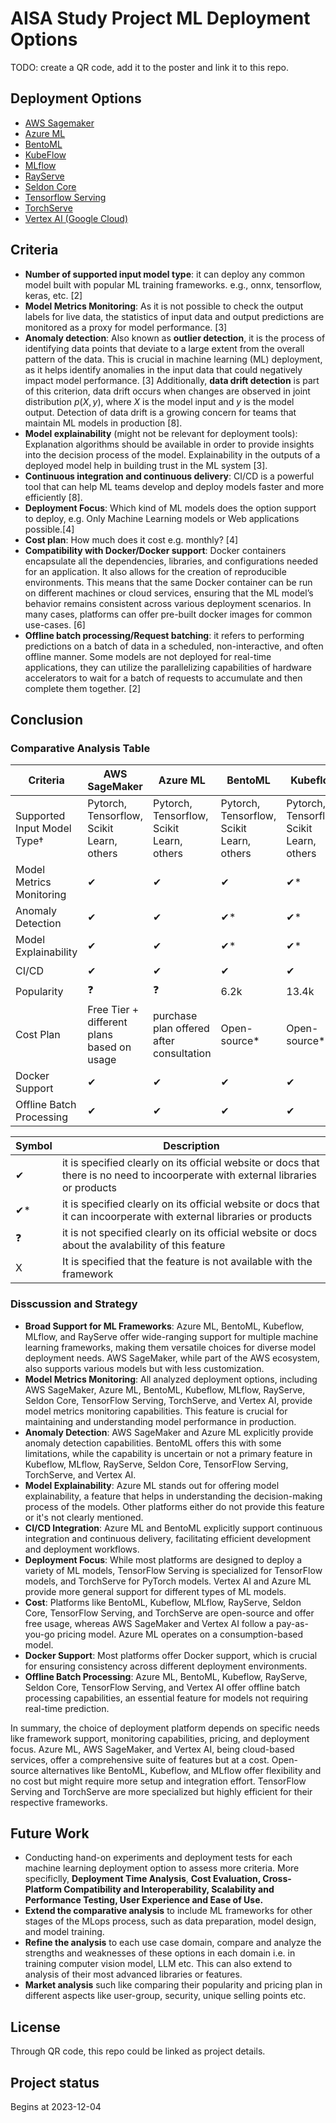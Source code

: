 # AISA Study Project ML Deployment Options

TODO: create a QR code, add it to the poster and link it to this repo.

## Deployment Options

* [AWS Sagemaker](https://aws.amazon.com/sagemaker/)
* [Azure ML](https://learn.microsoft.com/en-us/azure/machine-learning/tutorial-deploy-model?view=azureml-api-2)
* [BentoML](https://docs.bentoml.com/en/latest/)
* [KubeFlow](https://www.kubeflow.org/)
* [MLflow](https://mlflow.org/)
* [RayServe](https://docs.ray.io/en/latest/serve/index.html)
* [Seldon Core](https://www.seldon.io/solutions/core-plus)
* [Tensorflow Serving](https://www.tensorflow.org/tfx/guide/serving)
* [TorchServe](https://pytorch.org/serve/)
* [Vertex AI (Google Cloud)](https://cloud.google.com/vertex-ai/docs)

## Criteria

* **Number of supported input model type**: it can deploy any common model built with popular ML training frameworks. e.g., onnx, tensorflow, keras, etc. [2]
* **Model Metrics Monitoring**: As it is not possible to check the output labels for live data, the statistics of input data and output predictions are monitored as a proxy for model performance. [3]
* **Anomaly detection**: Also known as **outlier detection**, it is the process of identifying data points that deviate to a large extent from the overall pattern of the data. This is crucial in machine learning (ML) deployment, as it helps identify anomalies in the input data that could negatively impact model performance. [3] Additionally, **data drift detection** is part of this criterion, data drift occurs when changes are observed in joint distribution $p(X, y)$, where $X$ is the model input and $y$ is the model output. Detection of data drift is a growing concern for teams that maintain ML models in production [8].
* **Model explainability** (might not be relevant for deployment tools): Explanation algorithms should be available in order to provide insights into the decision process of the model. Explainability in the outputs of a deployed model help in building trust in the ML system [3].
* **Continuous integration and continuous delivery**: CI/CD is a powerful tool that can help ML teams develop and deploy models faster and more efficiently [8].
* **Deployment Focus**: Which kind of ML models does the option support to deploy, e.g. Only Machine Learning models or Web applications possible.[4]
* **Cost plan**: How much does it cost e.g. monthly? [4]
* **Compatibility with Docker/Docker support**: Docker containers encapsulate all the dependencies, libraries, and configurations needed for an application. It also allows for the creation of reproducible environments. This means that the same Docker container can be run on different machines or cloud services, ensuring that the ML model’s behavior remains consistent across various deployment scenarios. In many cases, platforms can offer pre-built docker images for common use-cases. [6]
* **Offline batch processing/Request batching**: it refers to performing predictions on a batch of data in a scheduled, non-interactive, and often offline manner. Some models are not deployed for real-time applications, they can utilize the parallelizing capabilities of hardware accelerators to wait for a batch of requests to accumulate and then complete them together. [2]

## Conclusion

### Comparative Analysis Table
| Criteria                    | AWS SageMaker                              | Azure ML                                  | BentoML                                   | Kubeflow                                  | MLflow                                    | RayServe                                  | Seldon Core                               | TensorFlow Serving     | TorchServe          |
|-----------------------------|--------------------------------------------|-------------------------------------------|-------------------------------------------|-------------------------------------------|-------------------------------------------|-------------------------------------------|-------------------------------------------|------------------------|---------------------|
| Supported Input Model Type† | Pytorch, Tensorflow, Scikit Learn, others  | Pytorch, Tensorflow, Scikit Learn, others | Pytorch, Tensorflow, Scikit Learn, others | Pytorch, Tensorflow, Scikit Learn, others | Pytorch, Tensorflow, Scikit Learn, others | Pytorch, Tensorflow, Scikit Learn, others | Pytorch, Tensorflow, Scikit Learn, others | only TensorFlow models | only Pytorch models |
| Model Metrics Monitoring    | ✔                                          | ✔                                         | ✔                                         | ✔*                                        | ✔                                         | ✔                                         | ✔                                         | ✔                      | ✔                   |
| Anomaly Detection           | ✔                                          | ✔                                         | ✔*                                        | ✔*                                        | ✔*                                        | ❓                                         | ✔                                         | ❓                      | ❓                   |
| Model Explainability        | ✔                                          | ✔                                         | ✔*                                        | ✔*                                        | ✔*                                        | ✔*                                        | ✔                                         | ❓                      | ✔*                  |
| CI/CD                       | ✔                                          | ✔                                         | ✔                                         | ✔                                         | ✔*                                        | ❓                                         | ✔*                                        | ✔                      | ❓                   |
| Popularity                  | ❓                                          | ❓                                         | 6.2k                                      | 13.4k                                     | 16.3k                                     | 29.6k                                     | 4.1k                                      | 6k                     | 3.8k                |
| Cost Plan                   | Free Tier + different plans based on usage | purchase plan offered after consultation  | Open-source*                              | Open-source*                              | Open-source                               | Open-source                               | Open-source*                              | Open-source            | Open-source         |
| Docker Support              | ✔                                          | ✔                                         | ✔                                         | ✔                                         | ✔                                         | ✔                                         | ✔                                         | ✔                      | ✔                   |
| Offline Batch Processing    | ✔                                          | ✔                                         | ✔                                         | ✔                                         | X                                         | ✔                                         | ✔                                         | ✔                      | ✔                   |

| **Symbol** | **Description**                                                                                                                   |
|------------|-----------------------------------------------------------------------------------------------------------------------------------|
| ✔          | it is specified clearly on its official website or docs that there is no need to incoorperate with external libraries or products |
| ✔*         | it is specified clearly on its official website or docs that it can incoorperate with external libraries or products              |
| ❓          | it is not specified clearly on its official website or docs about the avalability of this feature                                 |
| X          | It is specified that the feature is not available with the framework                                                              |

### Disscussion and Strategy

* **Broad Support for ML Frameworks**: Azure ML, BentoML, Kubeflow, MLflow, and RayServe offer wide-ranging support for multiple machine learning frameworks, making them versatile choices for diverse model deployment needs. AWS SageMaker, while part of the AWS ecosystem, also supports various models but with less customization.
* **Model Metrics Monitoring**: All analyzed deployment options, including AWS SageMaker, Azure ML, BentoML, Kubeflow, MLflow, RayServe, Seldon Core, TensorFlow Serving, TorchServe, and Vertex AI, provide model metrics monitoring capabilities. This feature is crucial for maintaining and understanding model performance in production.
* **Anomaly Detection**: AWS SageMaker and Azure ML explicitly provide anomaly detection capabilities. BentoML offers this with some limitations, while the capability is uncertain or not a primary feature in Kubeflow, MLflow, RayServe, Seldon Core, TensorFlow Serving, TorchServe, and Vertex AI.
* **Model Explainability**: Azure ML stands out for offering model explainability, a feature that helps in understanding the decision-making process of the models. Other platforms either do not provide this feature or it's not clearly mentioned.
* **CI/CD Integration**: Azure ML and BentoML explicitly support continuous integration and continuous delivery, facilitating efficient development and deployment workflows.
* **Deployment Focus**: While most platforms are designed to deploy a variety of ML models, TensorFlow Serving is specialized for TensorFlow models, and TorchServe for PyTorch models. Vertex AI and Azure ML provide more general support for different types of ML models.
* **Cost**: Platforms like BentoML, Kubeflow, MLflow, RayServe, Seldon Core, TensorFlow Serving, and TorchServe are open-source and offer free usage, whereas AWS SageMaker and Vertex AI follow a pay-as-you-go pricing model. Azure ML operates on a consumption-based model.
* **Docker Support**: Most platforms offer Docker support, which is crucial for ensuring consistency across different deployment environments.
* **Offline Batch Processing**: Azure ML, BentoML, Kubeflow, RayServe, Seldon Core, TensorFlow Serving, and Vertex AI offer offline batch processing capabilities, an essential feature for models not requiring real-time prediction.

In summary, the choice of deployment platform depends on specific needs like framework support, monitoring capabilities, pricing, and deployment focus. Azure ML, AWS SageMaker, and Vertex AI, being cloud-based services, offer a comprehensive suite of features but at a cost. Open-source alternatives like BentoML, Kubeflow, and MLflow offer flexibility and no cost but might require more setup and integration effort. TensorFlow Serving and TorchServe are more specialized but highly efficient for their respective frameworks.

## Future Work

* Conducting hand-on experiments and deployment tests for each machine learning deployment option to assess more criteria. More specificlly, **Deployment Time Analysis**, **Cost Evaluation, **Cross-Platform Compatibility and Interoperability, **Scalability and Performance Testing, **User Experience and Ease of Use.********
* **Extend the comparative analysis** to include ML frameworks for other stages of the MLops process, such as data preparation, model design, and model training.
* **Refine the analysis** to each use case domain, compare and analyze the strengths and weaknesses of these options in each domain i.e. in training computer vision model, LLM etc. This can also extend to analysis of their most advanced libraries or features.
* **Market analysis** such like comparing their popularity and pricing plan in different aspects like user-group, security, unique selling points etc.

## License

Through QR code, this repo could be linked as project details.

## Project status

Begins at 2023-12-04
